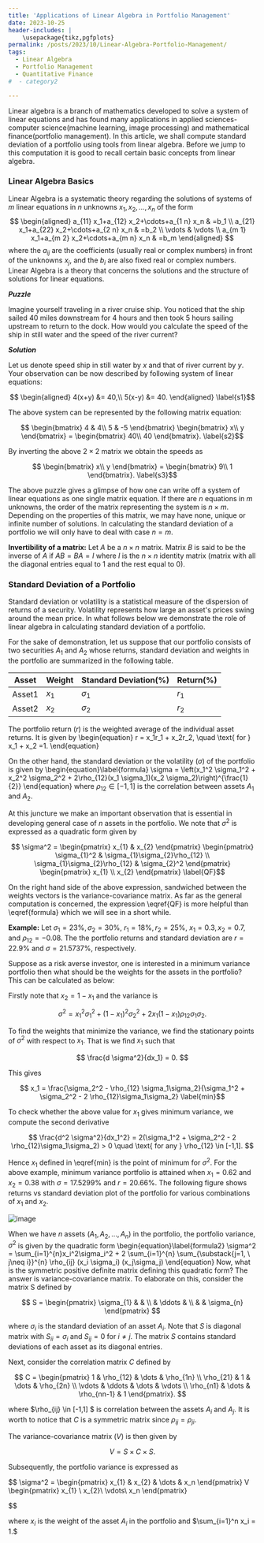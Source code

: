 ```yaml
---
title: 'Applications of Linear Algebra in Portfolio Management'
date: 2023-10-25
header-includes: |
    \usepackage{tikz,pgfplots}
permalink: /posts/2023/10/Linear-Algebra-Portfolio-Management/
tags:
  - Linear Algebra
  - Portfolio Management
  - Quantitative Finance
#  - category2

---
```

<!---
%<script
 % src="https://cdn.mathjax.org/mathjax/latest/MathJax.js?config=TeX-AMS-MML_HTMLorMML"
%  type="text/javascript">
%</script>
--->
Linear algebra is a branch of mathematics developed to solve a system of linear equations and has found many applications in applied sciences- computer science(machine learning, image processing) and mathematical finance(portfolio management).  In this article, we shall compute standard deviation of a portfolio using tools from linear algebra. Before we jump to this computation it is good to recall certain basic concepts from linear algebra.

### Linear Algebra Basics

Linear Algebra is a systematic theory regarding the solutions of systems of $m$ linear equations  in $n$ unknowns $x_1,x_2, \dots, x_n$ of the form
$$
\begin{aligned}
	a_{11} x_1+a_{12} x_2+\cdots+a_{1 n} x_n & =b_1 \\
	a_{21} x_1+a_{22} x_2+\cdots+a_{2 n} x_n & =b_2 \\	
	 			\vdots 				  & \vdots \\ 
	a_{m 1} x_1+a_{m 2} x_2+\cdots+a_{m n} x_n & =b_m
\end{aligned}
$$
where the  $a_{ij}$ are the coefficients (usually real or complex numbers) in front of the unknowns  $x_j$, and the  $b_i$ are also fixed real or complex numbers. Linear Algebra is a theory that concerns the solutions and the structure of solutions for linear equations.

***Puzzle***

Imagine yourself traveling in a river cruise ship. You noticed that the ship sailed 40 miles downstream for 4 hours and then took 5 hours sailing upstream to return to the dock. How would you calculate the speed of the ship in still water and the speed of the river current?

***Solution***

Let us denote speed ship in still water  by $x$ and that of river current by $y$. Your observation can be now described by following system of linear equations:

$$
\begin{aligned}
	4(x+y) &= 40,\\
	5(x-y) &= 40.
\end{aligned}
\label{s1}$$

The above system can be represented by the following matrix equation:

$$
 \begin{bmatrix}
		4 & 4\\
		5 & -5
	\end{bmatrix}
	 \begin{bmatrix}
		x\\
		y
	\end{bmatrix}
	=
	\begin{bmatrix}
		40\\
		40
	\end{bmatrix}.
\label{s2}$$

By inverting the above $2\times2$ matrix we obtain the speeds as

$$
\begin{bmatrix}
		x\\
		y
	\end{bmatrix}
	=
	\begin{bmatrix}
		9\\
		1
	\end{bmatrix}.
\label{s3}$$

The above puzzle gives a glimpse of how one can write off a system of linear equations as one single matrix equation. If there are $n$ equations in $m$ unknowns, the order of the matrix representing the system is $n \times m$. Depending on the properties of this matrix, we may have none, unique or infinite number of solutions. In calculating the standard deviation of a portfolio we will only have to deal with case $n=m.$ 

**Invertibility of a matrix:** Let $A$ be a $n \times n$ matrix. Matrix $B$ is said to be the inverse of $A$ if $AB = BA = I$ where $I$ is the $n \times n$ identity matrix (matrix with all the diagonal entries equal to $1$ and the rest equal to $0$). 




### Standard Deviation of a Portfolio

Standard deviation or volatility is a statistical measure of the dispersion of returns of a security. Volatility represents how large an asset's prices swing around the mean price. In what follows below we demonstrate the role of linear algebra in calculating standard deviation of a portfolio.

For the sake of demonstration, let us suppose that our portfolio consists of two securities $A_1$ and $A_2$ whose returns, standard deviation and weights in the portfolio are summarized in the following table.

| Asset    | Weight    | Standard Deviation($\%$)| Return($\%$)   | 
|------------|-------------|------------------------|-----------------|
|Asset1   |$x_1$  |$\sigma_1$       |$r_1$            |
|Asset2   |$x_2$  |$\sigma_2$       |$r_2$            |

The portfolio return ($r$) is the weighted average of the individual asset returns. It is given by
\begin{equation}
	r = x_1r_1 + x_2r_2, \quad  \text{ for } x_1 + x_2 =1.
\end{equation}

On the other hand, the standard deviation or the volatility ($\sigma$) of the portfolio is given by
\begin{equation}\label{formula}
	\sigma = \left(x_1^2 \sigma_1^2 + x_2^2 \sigma_2^2 + 2\rho_{12}(x_1 \sigma_1)(x_2 \sigma_2)\right)^{\frac{1}{2}}
\end{equation}
where $\rho_{12} \in [-1,1]$ is the correlation between assets $A_1$ and $A_2$. 

At this juncture we make an important observation that is essential in developing general case of $n$ assets in the portfolio. We note that $\sigma^2$ is expressed as a quadratic form given by

$$
\sigma^2 =  \begin{pmatrix} 
	x_{1} & x_{2}
\end{pmatrix}
\begin{pmatrix} 
	\sigma_{1}^2 & \sigma_{1}\sigma_{2}\rho_{12} \\
	\sigma_{1}\sigma_{2}\rho_{12} & \sigma_{2}^2
\end{pmatrix}
\begin{pmatrix} 
	x_{1} \\
	x_{2}
\end{pmatrix}
\label{QF}$$

On the right hand side of the above expression, sandwiched between the weights vectors is the variance-covariance matrix. As far as the general computation is concerned, the expression \eqref{QF} is more helpful than \eqref{formula} which we will see in a short while.

**Example:** Let $\sigma_{1} = 23\%, \sigma_{2} = 30\%$, $r_1 = 18\%, r_2 = 25\%$, $x_1 = 0.3, x_2 = 0.7$, and $\rho_{12} = -0.08$. The the portfolio returns and standard deviation are $r =  22.9\%$ and $\sigma = 21.5737\%,$ respectively.

Suppose as a risk averse investor, one is interested in a minimum variance portfolio then what should be the weights for the assets in the portfolio? This can be calculated as below:

Firstly note that $x_2 = 1-x_1$ and the variance is

$$
	\sigma^2 = x_1^2 \sigma_1^2 + (1-x_1)^2 \sigma_2^2 + 2 x_1 (1-x_1) \rho_{12} \sigma_1 \sigma_2 .
$$

To find the weights that minimize the variance, we find the stationary points of $\sigma^2$ with respect to $x_1.$ That is we find $x_1$ such that

$$
	\frac{d \sigma^2}{dx_1} = 0.
$$

This gives

$$
	x_1 = \frac{\sigma_2^2 - \rho_{12} \sigma_1\sigma_2}{\sigma_1^2 + \sigma_2^2 - 2 \rho_{12}\sigma_1\sigma_2}
\label{min}$$

To check whether the above value for $x_1$ gives minimum  variance, we compute the second derivative

$$ 
	\frac{d^2 \sigma^2}{dx_1^2} = 2(\sigma_1^2 + \sigma_2^2 - 2 \rho_{12}\sigma_1\sigma_2) > 0 \quad \text{ for any }  \rho_{12} \in [-1,1].
$$

Hence $x_1$ defined in \eqref{min} is the point of minimum for $\sigma^2$. For the above example, minimum variance portfolio is attained when $x_1 = 0.62$ and $x_2 = 0.38$ with $\sigma = 17.5299\%$ and $r = 20.66\%.$ The following figure shows returns vs standard deviation plot of the portfolio for various combinations of $x_1$ and $x_2.$

![image](http://rahulrajupattar.github.io/files/minvar.png)



When we have $n$ assets ($A_1, A_2, \dots, A_n$) in the portfolio, the portfolio variance, $\sigma^2$ is given by the quadratic form
\begin{equation}\label{formula2}
	\sigma^2 =  \sum_{i=1}^{n}x_i^2\sigma_i^2 + 2 \sum_{i=1}^{n} \sum_{\substack{j=1, \\ j\neq i}}^{n}   \rho_{ij} (x_i \sigma_i) (x_j\sigma_j)
\end{equation}
Now, what is the symmetric positive definite matrix defining this quadratic form? The answer is variance-covariance matrix. To elaborate on this, consider the matrix S defined by

$$
	S = \begin{pmatrix} 
	\sigma_{1} & & \\
    	& \ddots & \\
        & & \sigma_{n}
	\end{pmatrix}
$$

where $\sigma_i$ is the standard deviation of an asset $A_i$. Note that $S$ is diagonal matrix with $S_{ii} = \sigma_i$ and $S_{ij} = 0$ for $i\neq j$. The matrix $S$ contains standard deviations of each asset as its diagonal entries. 

Next, consider the correlation matrix $C$ defined by

$$
	C = \begin{pmatrix} 
	1                  & \rho_{12} & \dots         &  \rho_{1n} \\
	\rho_{21} & 1                  & \dots         &  \rho_{2n} \\
    	\vdots          & \ddots          & \dots         & \vdots        \\
        \rho_{n1}     & \dots          &  \rho_{nn-1} & 1
	\end{pmatrix}.
$$

where $\rho_{ij} \in [-1,1] $ is correlation between the assets $A_i$ and $A_j$. It is worth to notice that $C$ is a symmetric matrix since $\rho_{ij} = \rho_{ji}$.

The variance-covariance matrix ($V$) is then given by

$$
	V = S \times C \times S.
$$

Subsequently, the portfolio variance is expressed as

$$
	\sigma^2 = 
	\begin{pmatrix} 
		x_{1} & x_{2} & \dots & x_n
	\end{pmatrix}
	V
	\begin{pmatrix} 
		x_{1} \\
		x_{2}\\
		\vdots\\
		x_n
	\end{pmatrix}

$$

where $x_i$ is the weight of the asset $A_i$ in the portfolio and $\sum_{i=1}^n x_i = 1.$

















